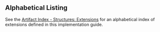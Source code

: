 ## Alphabetical Listing

See the [Artifact Index - Structures: Extensions](artifacts.html#structures-extension-definitions) for an alphabetical index of extensions defined in this implementation guide.
